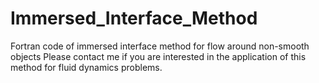 # Immersed_Interface_Method
Fortran code of immersed interface method for flow around non-smooth objects
Please contact me if you are interested in the application of this method for
fluid dynamics problems.
